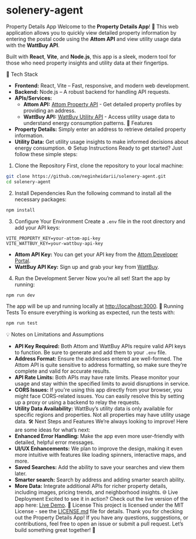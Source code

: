 # solenery-agent
Property Details App
Welcome to the **Property Details App**! 🏡 This web application allows you to quickly view detailed property information by entering the postal code using the **Attom API** and view utility usage data with the **WattBuy API**.

Built with **React**, **Vite**, and **Node.js**, this app is a sleek, modern tool for those who need property insights and utility data at their fingertips.

🚀 Tech Stack
- **Frontend:** React, Vite – Fast, responsive, and modern web development.
- **Backend:** Node.js – A robust backend for handling API requests.
- **APIs/Services:**
  - **Attom API:** [Attom Property API](https://api.developer.attomdata.com/docs#!/14632Area32Boundary32Detail/getBoundary) - Get detailed property profiles by providing an address.
  - **WattBuy API:** [WattBuy Utility API](https://wattbuy.readme.io/reference/getting-started-with-your-api) - Access utility usage data to understand energy consumption patterns.
🎯 Features
- **Property Details:** Simply enter an address to retrieve detailed property information.
- **Utility Data:** Get utility usage insights to make informed decisions about energy consumption.
⚙️ Setup Instructions
Ready to get started? Just follow these simple steps:
1. Clone the Repository
First, clone the repository to your local machine:
```bash
git clone https://github.com/neginheidarii/solenery-agent.git
cd solenery-agent
```
2. Install Dependencies
Run the following command to install all the necessary packages:
```bash
npm install
```
3. Configure Your Environment
Create a `.env` file in the root directory and add your API keys:
```env
VITE_PROPERTY_KEY=your-attom-api-key
VITE_WATTBUY_KEY=your-wattbuy-api-key
```
- **Attom API Key:** You can get your API key from the [Attom Developer Portal](https://developer.attomdata.com/).
- **WattBuy API Key:** Sign up and grab your key from [WattBuy](https://wattbuy.readme.io/).
4. Run the Development Server
Now you’re all set! Start the app by running:
```bash
npm run dev
```
The app will be up and running locally at [http://localhost:3000](http://localhost:3000).
🧪 Running Tests
To ensure everything is working as expected, run the tests with:
```bash
npm run test
```
💡 Notes on Limitations and Assumptions
- **API Key Required:** Both Attom and WattBuy APIs require valid API keys to function. Be sure to generate and add them to your `.env` file.
- **Address Format:** Ensure the addresses entered are well-formed. The Attom API is quite sensitive to address formatting, so make sure they’re complete and valid for accurate results.
- **API Rate Limits:** Both APIs may have rate limits. Please monitor your usage and stay within the specified limits to avoid disruptions in service.
- **CORS Issues:** If you're using this app directly from your browser, you might face CORS-related issues. You can easily resolve this by setting up a proxy or using a backend to relay the requests.
- **Utility Data Availability:** WattBuy’s utility data is only available for specific regions and properties. Not all properties may have utility usage data.
🛠️ Next Steps and Features
We’re always looking to improve! Here are some ideas for what’s next:
- **Enhanced Error Handling:** Make the app even more user-friendly with detailed, helpful error messages.
- **UI/UX Enhancements:** We plan to improve the design, making it even more intuitive with features like loading spinners, interactive maps, and more.
- **Saved Searches:** Add the ability to save your searches and view them later.
- **Smarter search:** Search by address and adding smarter search ability.
- **More Data:** Integrate additional APIs for richer property details, including images, pricing trends, and neighborhood insights.
🌐 Live Deployment
Excited to see it in action? Check out the live version of the app here: [Live Demo](https://solenery-agent-ot9v.vercel.app/).
📜 License
This project is licensed under the MIT License - see the [LICENSE.md](LICENSE.md) file for details.
Thank you for checking out the Property Details App! If you have any questions, suggestions, or contributions, feel free to open an issue or submit a pull request. Let’s build something great together! 🚀
